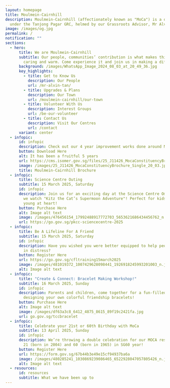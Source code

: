 ```yaml
---
layout: homepage
title: Moulmein-Cairnhill
description: Moulmein-Cairnhill (affectionately known as "MoCa") is a division
  under the Tanjong Pagar GRC, helmed by our Grassroots Advisor, Mr Alvin Tan.
image: /images/og.jpg
permalink: /
notification: ""
sections:
  - hero:
      title: We are Moulmein-Cairnhill
      subtitle: Our people, communities’ contribution is what makes this town special,
        caring and warm. Come experience it and join us in making a difference.
      background: /images/WhatsApp_Image_2024_08_03_at_20_49_36.jpg
      key_highlights:
        - title: Get to Know Us
          description: Our People
          url: /mr-alvin-tan/
        - title: Upgrades & Plans
          description: Our Town
          url: /moulmein-cairnhill/our-town
        - title: Volunteer With Us
          description: Interest Groups
          url: /be-our-volunteer
        - title: Contact Us
          description: Visit Our Centres
          url: /contact
      variant: center
  - infopic:
      id: infopic
      description: Check out our 4 year improvement works done around Moulmein-Cairnhill
      button: Download Here
      alt: It has been a fruitful 5 years
      url: https://cms.isomer.gov.sg/files/25_J11426_MocaConstituencyBrochure_Single_20_03.pdf
      image: /images/25_J11426_MocaConstituencyBrochure_Single_20_03.jpg
      title: Moulmein-Cairnhill Brochure
  - infopic:
      title: Science Centre Outing
      subtitle: 15 March 2025, Saturday
      id: infopic
      description: Join us for an exciting day at the Science Centre Omni-Theatre as
        we watch "Kitz the Cat’s Supermoon Adventure"! Perfect for kids and the
        young at heart!
      button: Purchase Here
      alt: Image alt text
      image: /images/476456154_17992488917772703_5653621686434456762_n.jpg
      url: https://go.gov.sg/pkcc-sciencecentre-2025
  - infopic:
      title: Be A Lifeline For A Friend
      subtitle: 15 March 2025, Saturday
      id: infopic
      description: Have you wished you were better equipped to help people around you
        in distress?
      button: Register Here
      url: https://go.gov.sg/cfltraining15march2025
      image: /images/481019372_1007429628098441_1926918245993201003_n.jpg
      alt: Image alt text
  - infopic:
      title: "Create & Connect: Bracelet Making Workshop!"
      subtitle: 16 March 2025, Sunday
      id: infopic
      description: Parents and children, come together for a fun-filled afternoon
        designing your own colorful friendship bracelets!
      button: Purchase Here
      alt: Image alt text
      image: /images/df63a3c8_6412_4875_8615_89f19c2421fa.jpg
      url: go.gov.sg/tccbracelet
  - infopic:
      title: Celebrate your 21st or 60th Birthday with MoCa
      subtitle: 13 April 2025, Sunday
      id: infopic
      description: We’re throwing a double celebration for our MOCA residents turning
        21 (born in 2004) and 60 (born in 1965) in SG60 year!
      button: Register Here
      url: https://form.gov.sg/67b44b3e49e15cf94937ba6a
      image: /images/480285241_1030869239086465_6522928047057805426_n.jpg
      alt: Image alt text
  - resources:
      id: resources
      subtitle: What we have been up to
---
```

